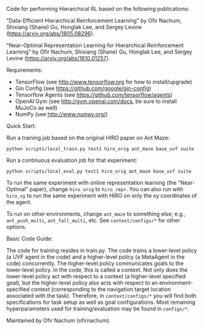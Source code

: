 Code for performing Hierarchical RL based on the following publications:

"Data-Efficient Hierarchical Reinforcement Learning" by
Ofir Nachum, Shixiang (Shane) Gu, Honglak Lee, and Sergey Levine
(https://arxiv.org/abs/1805.08296).

"Near-Optimal Representation Learning for Hierarchical Reinforcement Learning"
by Ofir Nachum, Shixiang (Shane) Gu, Honglak Lee, and Sergey Levine
(https://arxiv.org/abs/1810.01257).


Requirements:
* TensorFlow (see http://www.tensorflow.org for how to install/upgrade)
* Gin Config (see https://github.com/google/gin-config)
* Tensorflow Agents (see https://github.com/tensorflow/agents)
* OpenAI Gym (see http://gym.openai.com/docs, be sure to install MuJoCo as well)
* NumPy (see http://www.numpy.org/)


Quick Start:

Run a training job based on the original HIRO paper on Ant Maze:

```
python scripts/local_train.py test1 hiro_orig ant_maze base_uvf suite
```

Run a continuous evaluation job for that experiment:

```
python scripts/local_eval.py test1 hiro_orig ant_maze base_uvf suite
```

To run the same experiment with online representation learning (the
"Near-Optimal" paper), change `hiro_orig` to `hiro_repr`.
You can also run with `hiro_xy` to run the same experiment with HIRO on only the
xy coordinates of the agent.

To run on other environments, change `ant_maze` to something else; e.g.,
`ant_push_multi`, `ant_fall_multi`, etc.  See `context/configs/*` for other options.


Basic Code Guide:

The code for training resides in train.py.  The code trains a lower-level policy
(a UVF agent in the code) and a higher-level policy (a MetaAgent in the code)
concurrently.  The higher-level policy communicates goals to the lower-level
policy.  In the code, this is called a context.  Not only does the lower-level
policy act with respect to a context (a higher-level specified goal), but the
higher-level policy also acts with respect to an environment-specified context
(corresponding to the navigation target location associated with the task).
Therefore, in `context/configs/*` you will find both specifications for task setup
as well as goal configurations.  Most remaining hyperparameters used for
training/evaluation may be found in `configs/*`.


Maintained by Ofir Nachum (ofirnachum).
